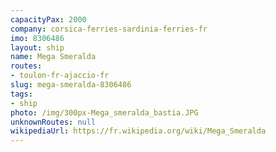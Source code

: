 ```yaml
---
capacityPax: 2000
company: corsica-ferries-sardinia-ferries-fr
imo: 8306486
layout: ship
name: Mega Smeralda
routes:
- toulon-fr-ajaccio-fr
slug: mega-smeralda-8306486
tags:
- ship
photo: /img/300px-Mega_smeralda_bastia.JPG
unknownRoutes: null
wikipediaUrl: https://fr.wikipedia.org/wiki/Mega_Smeralda
---
```

